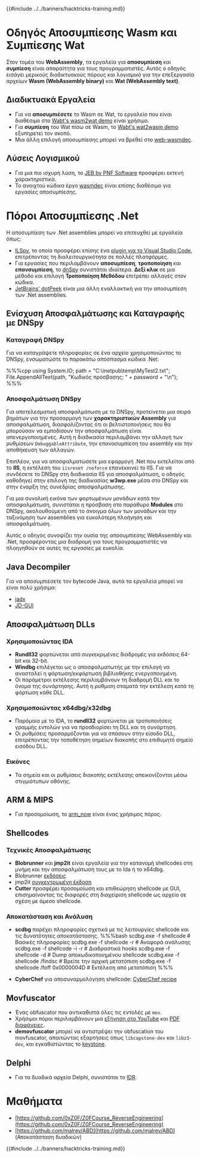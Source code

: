 {{#include ../../banners/hacktricks-training.md}}

# Οδηγός Αποσυμπίεσης Wasm και Συμπίεσης Wat

Στον τομέα του **WebAssembly**, τα εργαλεία για **αποσυμπίεση** και **συμπίεση** είναι απαραίτητα για τους προγραμματιστές. Αυτός ο οδηγός εισάγει μερικούς διαδικτυακούς πόρους και λογισμικό για την επεξεργασία αρχείων **Wasm (WebAssembly binary)** και **Wat (WebAssembly text)**.

## Διαδικτυακά Εργαλεία

- Για να **αποσυμπιέσετε** το Wasm σε Wat, το εργαλείο που είναι διαθέσιμο στο [Wabt's wasm2wat demo](https://webassembly.github.io/wabt/demo/wasm2wat/index.html) είναι χρήσιμο.
- Για **συμπίεση** του Wat πίσω σε Wasm, το [Wabt's wat2wasm demo](https://webassembly.github.io/wabt/demo/wat2wasm/) εξυπηρετεί τον σκοπό.
- Μια άλλη επιλογή αποσυμπίεσης μπορεί να βρεθεί στο [web-wasmdec](https://wwwg.github.io/web-wasmdec/).

## Λύσεις Λογισμικού

- Για μια πιο ισχυρή λύση, το [JEB by PNF Software](https://www.pnfsoftware.com/jeb/demo) προσφέρει εκτενή χαρακτηριστικά.
- Το ανοιχτού κώδικα έργο [wasmdec](https://github.com/wwwg/wasmdec) είναι επίσης διαθέσιμο για εργασίες αποσυμπίεσης.

# Πόροι Αποσυμπίεσης .Net

Η αποσυμπίεση των .Net assemblies μπορεί να επιτευχθεί με εργαλεία όπως:

- [ILSpy](https://github.com/icsharpcode/ILSpy), το οποίο προσφέρει επίσης ένα [plugin για το Visual Studio Code](https://github.com/icsharpcode/ilspy-vscode), επιτρέποντας τη διαλειτουργικότητα σε πολλές πλατφόρμες.
- Για εργασίες που περιλαμβάνουν **αποσυμπίεση**, **τροποποίηση** και **επανσυμπίεση**, το [dnSpy](https://github.com/0xd4d/dnSpy/releases) συνιστάται ιδιαίτερα. **Δεξί κλικ** σε μια μέθοδο και επιλογή **Τροποποίηση Μεθόδου** επιτρέπει αλλαγές στον κώδικα.
- [JetBrains' dotPeek](https://www.jetbrains.com/es-es/decompiler/) είναι μια άλλη εναλλακτική για την αποσυμπίεση των .Net assemblies.

## Ενίσχυση Αποσφαλμάτωσης και Καταγραφής με DNSpy

### Καταγραφή DNSpy

Για να καταγράψετε πληροφορίες σε ένα αρχείο χρησιμοποιώντας το DNSpy, ενσωματώστε το παρακάτω απόσπασμα κώδικα .Net:

%%%cpp
using System.IO;
path = "C:\\inetpub\\temp\\MyTest2.txt";
File.AppendAllText(path, "Κωδικός πρόσβασης: " + password + "\n");
%%%

### Αποσφαλμάτωση DNSpy

Για αποτελεσματική αποσφαλμάτωση με το DNSpy, προτείνεται μια σειρά βημάτων για την προσαρμογή των **χαρακτηριστικών Assembly** για αποσφαλμάτωση, διασφαλίζοντας ότι οι βελτιστοποιήσεις που θα μπορούσαν να εμποδίσουν την αποσφαλμάτωση είναι απενεργοποιημένες. Αυτή η διαδικασία περιλαμβάνει την αλλαγή των ρυθμίσεων `DebuggableAttribute`, την επανασυμπίεση του assembly και την αποθήκευση των αλλαγών.

Επιπλέον, για να αποσφαλματώσετε μια εφαρμογή .Net που εκτελείται από το **IIS**, η εκτέλεση του `iisreset /noforce` επανεκκινεί το IIS. Για να συνδέσετε το DNSpy στη διαδικασία IIS για αποσφαλμάτωση, ο οδηγός καθοδηγεί στην επιλογή της διαδικασίας **w3wp.exe** μέσα στο DNSpy και στην έναρξη της συνεδρίας αποσφαλμάτωσης.

Για μια συνολική εικόνα των φορτωμένων μονάδων κατά την αποσφαλμάτωση, συνιστάται η πρόσβαση στο παράθυρο **Modules** στο DNSpy, ακολουθούμενη από το άνοιγμα όλων των μονάδων και την ταξινόμηση των assemblies για ευκολότερη πλοήγηση και αποσφαλμάτωση.

Αυτός ο οδηγός συνοψίζει την ουσία της αποσυμπίεσης WebAssembly και .Net, προσφέροντας μια διαδρομή για τους προγραμματιστές να πλοηγηθούν σε αυτές τις εργασίες με ευκολία.

## **Java Decompiler**

Για να αποσυμπιέσετε τον bytecode Java, αυτά τα εργαλεία μπορεί να είναι πολύ χρήσιμα:

- [jadx](https://github.com/skylot/jadx)
- [JD-GUI](https://github.com/java-decompiler/jd-gui/releases)

## **Αποσφαλμάτωση DLLs**

### Χρησιμοποιώντας IDA

- **Rundll32** φορτώνεται από συγκεκριμένες διαδρομές για εκδόσεις 64-bit και 32-bit.
- **Windbg** επιλέγεται ως ο αποσφαλματωτής με την επιλογή να ανασταλεί η φόρτωση/εκφόρτωση βιβλιοθήκης ενεργοποιημένη.
- Οι παράμετροι εκτέλεσης περιλαμβάνουν τη διαδρομή DLL και το όνομα της συνάρτησης. Αυτή η ρύθμιση σταματά την εκτέλεση κατά τη φόρτωση κάθε DLL.

### Χρησιμοποιώντας x64dbg/x32dbg

- Παρόμοια με το IDA, το **rundll32** φορτώνεται με τροποποιήσεις γραμμής εντολών για να προσδιορίσει τη DLL και τη συνάρτηση.
- Οι ρυθμίσεις προσαρμόζονται για να σπάσουν στην είσοδο DLL, επιτρέποντας την τοποθέτηση σημείων διακοπής στο επιθυμητό σημείο εισόδου DLL.

### Εικόνες

- Τα σημεία και οι ρυθμίσεις διακοπής εκτέλεσης απεικονίζονται μέσω στιγμιότυπων οθόνης.

## **ARM & MIPS**

- Για προσομοίωση, το [arm_now](https://github.com/nongiach/arm_now) είναι ένας χρήσιμος πόρος.

## **Shellcodes**

### Τεχνικές Αποσφαλμάτωσης

- **Blobrunner** και **jmp2it** είναι εργαλεία για την κατανομή shellcodes στη μνήμη και την αποσφαλμάτωσή τους με το Ida ή το x64dbg.
- Blobrunner [εκδόσεις](https://github.com/OALabs/BlobRunner/releases/tag/v0.0.5)
- jmp2it [συγκεντρωμένη έκδοση](https://github.com/adamkramer/jmp2it/releases/)
- **Cutter** προσφέρει προσομοίωση και επιθεώρηση shellcode με GUI, επισημαίνοντας τις διαφορές στη διαχείριση shellcode ως αρχείο σε σχέση με άμεσο shellcode.

### Αποκατάσταση και Ανάλυση

- **scdbg** παρέχει πληροφορίες σχετικά με τις λειτουργίες shellcode και τις δυνατότητες αποκατάστασης.
%%%bash
scdbg.exe -f shellcode # Βασικές πληροφορίες
scdbg.exe -f shellcode -r # Αναφορά ανάλυσης
scdbg.exe -f shellcode -i -r # Διαδραστικά hooks
scdbg.exe -f shellcode -d # Dump αποκωδικοποιημένου shellcode
scdbg.exe -f shellcode /findsc # Βρείτε την αρχική μετατόπιση
scdbg.exe -f shellcode /foff 0x0000004D # Εκτέλεση από μετατόπιση
%%%

- **CyberChef** για αποσυναρμολόγηση shellcode: [CyberChef recipe](https://gchq.github.io/CyberChef/#recipe=To_Hex%28'Space',0%29Disassemble_x86%28'32','Full%20x86%20architecture',16,0,true,true%29)

## **Movfuscator**

- Ένας obfuscator που αντικαθιστά όλες τις εντολές με `mov`.
- Χρήσιμοι πόροι περιλαμβάνουν μια [εξήγηση στο YouTube](https://www.youtube.com/watch?v=2VF_wPkiBJY) και [PDF διαφάνειες](https://github.com/xoreaxeaxeax/movfuscator/blob/master/slides/domas_2015_the_movfuscator.pdf).
- **demovfuscator** μπορεί να αντιστρέψει την obfuscation του movfuscator, απαιτώντας εξαρτήσεις όπως `libcapstone-dev` και `libz3-dev`, και εγκαθιστώντας το [keystone](https://github.com/keystone-engine/keystone/blob/master/docs/COMPILE-NIX.md).

## **Delphi**

- Για τα δυαδικά αρχεία Delphi, συνιστάται το [IDR](https://github.com/crypto2011/IDR).

# Μαθήματα

- [https://github.com/0xZ0F/Z0FCourse_ReverseEngineering](https://github.com/0xZ0F/Z0FCourse_ReverseEngineering)
- [https://github.com/malrev/ABD](https://github.com/malrev/ABD) \(Αποκατάσταση δυαδικών\)

{{#include ../../banners/hacktricks-training.md}}

